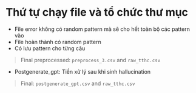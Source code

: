 # Thứ tự chạy file và tổ chức thư mục

- File error không có random pattern mà sẽ cho hết toàn bộ các pattern vào
- File hoàn thành có random pattern
- Có lưu pattern cho từng câu

> Final preprocessed: `preprocess_3.csv` and `raw_tthc.csv`

- Postgenerate_gpt: Tiền xử lý sau khi sinh hallucination

> Final: `postgenerate_gpt.csv` and `raw_tthc.csv`


